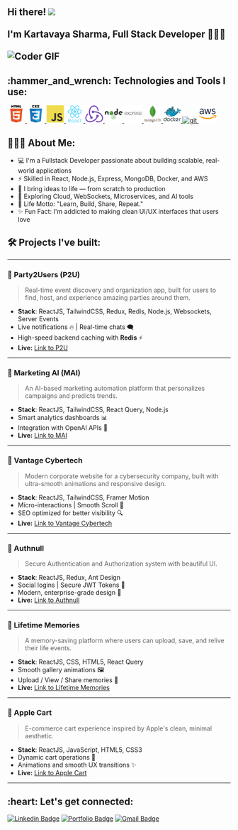 <h2 align="left">
  <abc>
    <br>Hi there! <img src="https://user-images.githubusercontent.com/42378118/110234147-e3259600-7f4e-11eb-95be-0c4047144dea.gif" width="30"><br><br>
    I'm Kartavaya Sharma, Full Stack Developer 👨🏻‍💻<br><br>
    <img src="https://media.giphy.com/media/SWoSkN6DxTszqIKEqv/giphy.gif" alt="Coder GIF" width="500">
  </abc>
</h2>

<h2 align="left">:hammer_and_wrench: Technologies and Tools I use:</h2>
<p align="left">
  <a href="https://developer.mozilla.org/en-US/docs/Web/HTML" target="_blank"> <img src="https://raw.githubusercontent.com/devicons/devicon/master/icons/html5/html5-original-wordmark.svg" alt="html5" width="40" height="40"/> </a>
  <a href="https://developer.mozilla.org/en-US/docs/Web/CSS" target="_blank"> <img src="https://raw.githubusercontent.com/devicons/devicon/master/icons/css3/css3-original-wordmark.svg" alt="css3" width="40" height="40"/> </a>
  <a href="https://developer.mozilla.org/en-US/docs/Web/JavaScript" target="_blank"> <img src="https://raw.githubusercontent.com/devicons/devicon/master/icons/javascript/javascript-original.svg" alt="javascript" width="40" height="40"/> </a>
  <a href="https://reactjs.org/" target="_blank"> <img src="https://raw.githubusercontent.com/devicons/devicon/master/icons/react/react-original-wordmark.svg" alt="react" width="40" height="40"/> </a>
  <a href="https://redux.js.org/" target="_blank"> <img src="https://raw.githubusercontent.com/devicons/devicon/master/icons/redux/redux-original.svg" alt="redux" width="40" height="40"/> </a>
  <a href="https://nodejs.org/" target="_blank"> <img src="https://raw.githubusercontent.com/devicons/devicon/master/icons/nodejs/nodejs-original-wordmark.svg" alt="nodejs" width="40" height="40"/> </a>
  <a href="https://expressjs.com/" target="_blank"> <img src="https://raw.githubusercontent.com/devicons/devicon/master/icons/express/express-original-wordmark.svg" alt="express" width="40" height="40"/> </a>
  <a href="https://www.mongodb.com/" target="_blank"> <img src="https://raw.githubusercontent.com/devicons/devicon/master/icons/mongodb/mongodb-original-wordmark.svg" alt="mongodb" width="40" height="40"/> </a>
  <a href="https://www.docker.com/" target="_blank"> <img src="https://raw.githubusercontent.com/devicons/devicon/master/icons/docker/docker-original-wordmark.svg" alt="docker" width="40" height="40"/> </a>
  <a href="https://git-scm.com/" target="_blank"> <img src="https://www.vectorlogo.zone/logos/git-scm/git-scm-icon.svg" alt="git" width="40" height="40"/> </a>
  <a href="https://aws.amazon.com/" target="_blank"> <img src="https://raw.githubusercontent.com/devicons/devicon/master/icons/amazonwebservices/amazonwebservices-original-wordmark.svg" alt="aws" width="40" height="40"/> </a>
</p>

<h2 align="left">👨🏻‍💻 About Me:</h2>

- :computer: I'm a Fullstack Developer passionate about building scalable, real-world applications
- :zap: Skilled in React, Node.js, Express, MongoDB, Docker, and AWS
- 🚀 I bring ideas to life — from scratch to production
- 🌟 Exploring Cloud, WebSockets, Microservices, and AI tools
- 🎯 Life Motto: "Learn, Build, Share, Repeat."
- ✨ Fun Fact: I'm addicted to making clean UI/UX interfaces that users love

<h2 align="left">🛠️ Projects I've built:</h2>

---

### 🚀 Party2Users (P2U)
> Real-time event discovery and organization app, built for users to find, host, and experience amazing parties around them.

- **Stack**: ReactJS, TailwindCSS, Redux, Redis, Node.js, Websockets, Server Events
- Live notifications 🔥 | Real-time chats 🗨️
- High-speed backend caching with **Redis** ⚡
- **Live:** [Link to P2U](https://parties2you.com/)

---

### 🚀 Marketing AI (MAI)
> An AI-based marketing automation platform that personalizes campaigns and predicts trends.

- **Stack**: ReactJS, TailwindCSS, React Query, Node.js
- Smart analytics dashboards 📊
- Integration with OpenAI APIs 🤖
- **Live:** [Link to MAI](https://www.nextviralai.com/)

---

### 🚀 Vantage Cybertech
> Modern corporate website for a cybersecurity company, built with ultra-smooth animations and responsive design.

- **Stack**: ReactJS, TailwindCSS, Framer Motion
- Micro-interactions | Smooth Scroll 🚀
- SEO optimized for better visibility 🔍
- **Live:** [Link to Vantage Cybertech](https://www.vantagecybertech.com/)

---

### 🚀 Authnull
> Secure Authentication and Authorization system with beautiful UI.

- **Stack**: ReactJS, Redux, Ant Design
- Social logins | Secure JWT Tokens 🔐
- Modern, enterprise-grade design 🏢
- **Live:** [Link to Authnull](https://authnull.com/)

---

### 🚀 Lifetime Memories
> A memory-saving platform where users can upload, save, and relive their life events.

- **Stack**: ReactJS, CSS, HTML5, React Query
- Smooth gallery animations 🖼️
- Upload / View / Share memories 📸
- **Live:** [Link to Lifetime Memories](https://elegant-cuchufli-37a844.netlify.app/)

---

### 🚀 Apple Cart
> E-commerce cart experience inspired by Apple's clean, minimal aesthetic.

- **Stack**: ReactJS, JavaScript, HTML5, CSS3
- Dynamic cart operations 🛒
- Animations and smooth UX transitions ✨
- **Live:** [Link to Apple Cart](https://elegant-cuchufli-37a844.netlify.app/)

---

<h2 align="left">:heart: Let's get connected:</h2>

[![Linkedin Badge](https://img.shields.io/badge/-Kartavaya%20Sharma-blue?style=flat-square&logo=Linkedin&logoColor=white&link=https://www.linkedin.com/in/kartavaya-sharma-a17035230/)](https://www.linkedin.com/in/kartavaya-sharma-a17035230/)
[![Portfolio Badge](https://img.shields.io/badge/-Portfolio-black?style=flat-square&logo=github&logoColor=white&link=https://visionary-mooncake-2cafda.netlify.app/)](https://visionary-mooncake-2cafda.netlify.app/)
[![Gmail Badge](https://img.shields.io/badge/-kartavyasharmajs@gmail.com-c14438?style=flat-square&logo=Gmail&logoColor=white&link=mailto:kartavyasharmajs@gmail.com)](mailto:kartavyasharmajs@gmail.com)



